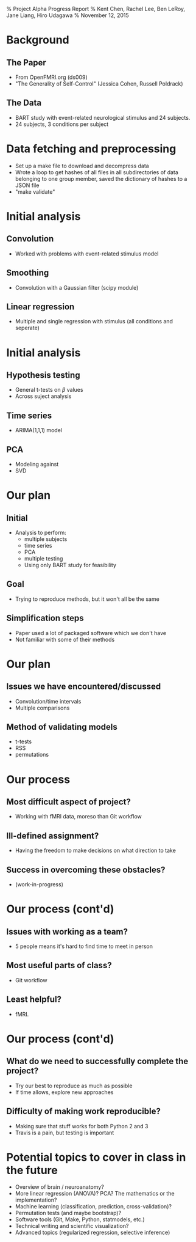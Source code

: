% Project Alpha Progress Report
% Kent Chen, Rachel Lee, Ben LeRoy, Jane Liang, Hiro Udagawa
% November 12, 2015

# Background

## The Paper

- From OpenFMRI.org (ds009)
- "The Generality of Self-Control" (Jessica Cohen, Russell Poldrack)

## The Data

- BART study with event-related neurological stimulus and 24 subjects.
- 24 subjects, 3 conditions per subject


# Data fetching and preprocessing
- Set up a make file to download and decompress data
- Wrote a loop to get hashes of all files in all subdirectories of data belonging to one group member, saved the dictionary of hashes to a JSON file
- "make validate"

# Initial analysis

## Convolution
- Worked with problems with event-related stimulus model

## Smoothing
- Convolution with a Gaussian filter (scipy module)

## Linear regression
- Multiple and single regression with stimulus (all conditions and seperate)

# Initial analysis

## Hypothesis testing
- General t-tests on $\beta$ values
- Across suject analysis

## Time series
- ARIMA(1,1,1) model

## PCA
- Modeling against
- SVD

# Our plan

## Initial
- Analysis to perform: 
	- multiple subjects
	- time series
	- PCA
	- multiple testing
	- Using only BART study for feasibility

## Goal
- Trying to reproduce methods, but it won't all be the same

## Simplification steps
- Paper used a lot of packaged software which we don't have
- Not familiar with some of their methods

# Our plan

## Issues we have encountered/discussed
- Convolution/time intervals
- Multiple comparisons

## Method of validating models
- t-tests
- RSS
- permutations

# Our process

## Most difficult aspect of project?
- Working with fMRI data, moreso than Git workflow

## Ill-defined assignment?
- Having the freedom to make decisions on what direction to take

## Success in overcoming these obstacles?
- (work-in-progress)

# Our process (cont'd)

## Issues with working as a team?
- 5 people means it's hard to find time to meet in person

## Most useful parts of class?
- Git workflow

## Least helpful?
- fMRI. 

# Our process (cont'd)

## What do we need to successfully complete the project?
- Try our best to reproduce as much as possible
- If time allows, explore new approaches

## Difficulty of making work reproducible?
- Making sure that stuff works for both Python 2 and 3
- Travis is a pain, but testing is important

# Potential topics to cover in class in the future
- Overview of brain / neuroanatomy?
- More linear regression (ANOVA)? PCA? The mathematics or the implementation?
- Machine learning (classification, prediction, cross-validation)?
- Permutation tests (and maybe bootstrap)?
- Software tools (Git, Make, Python, statmodels, etc.)
- Technical writing and scientific visualization?
- Advanced topics (regularized regression, selective inference)
